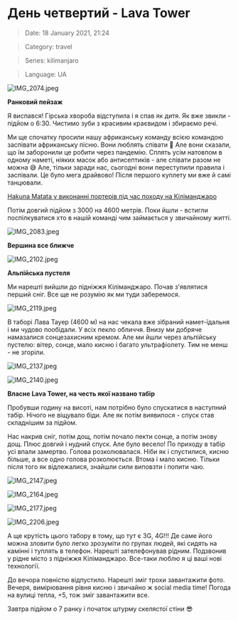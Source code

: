 # День четвертий - **Lava Tower**

> Date: 18 January 2021, 21:24

> Category: travel

> Series: kilimanjaro

> Language: UA

![IMG_2074.jpeg](https://res.craft.do/user/full/b5a256f3-51ff-c8e5-10fe-9343b6a0451d/doc/F4CC4F0B-97DA-4752-BE3C-BCD8ECCC932E/401CC61C-4120-4B41-9FDB-D119035CCD73_2/IMG_2074.jpeg)

**Ранковий пейзаж**

Я виспався! Гірська хвороба відступила і я спав як дитя. Як вже звикли - підйом о 6:30. Чистимо зуби з красивим краєвидом і збираємо речі.

Ми ще спочатку просили нашу африканську команду всією командою заспівати африканську пісню. Вони люблять співати 🙂 Але вони сказали, що їм заборонили це робити через пандемію. Сплять усім натовпом в одному наметі, ніяких масок або антисептиків - але співати разом не можна 😅 Але, тільки заради нас, сьогодні вони переступили правила і заспівали. Це було мега драйвово! Після першого куплету ми вже й самі танцювали.

[Hakuna Matata у виконанні портерів під час походу на Кіліманджаро](https://youtu.be/QFXao6RL1co)

Потім довгий підйом з 3000 на 4600 метрів. Поки йшли - встигли поспілкуватися хто в нашій команді чим займається у звичайному житті.

![IMG_2083.jpeg](https://res.craft.do/user/full/b5a256f3-51ff-c8e5-10fe-9343b6a0451d/doc/F4CC4F0B-97DA-4752-BE3C-BCD8ECCC932E/73E1A28C-459E-49D2-8D6F-EAF10F91E539_2/IMG_2083.jpeg)

**Вершина все ближче**

![IMG_2102.jpeg](https://res.craft.do/user/full/b5a256f3-51ff-c8e5-10fe-9343b6a0451d/doc/F4CC4F0B-97DA-4752-BE3C-BCD8ECCC932E/949A43FB-6494-49E1-8BC8-6FD87DFA6D87_2/IMG_2102.jpeg)

**Альпійська пустеля**

Ми нарешті вийшли до підніжжя Кіліманджаро. Почав з'являтися перший сніг. Все ще не розумію як ми туди заберемося.

![IMG_2119.jpeg](https://res.craft.do/user/full/b5a256f3-51ff-c8e5-10fe-9343b6a0451d/doc/F4CC4F0B-97DA-4752-BE3C-BCD8ECCC932E/D1D22367-BACE-470C-866F-E44E2DDDD798_2/IMG_2119.jpeg)

В таборі Лава Тауер (4600 м) на нас чекала вже зібраний намет-їдальня і ми чудово пообідали. У всіх пекло обличчя. Внизу ми добряче намазалися сонцезахисним кремом. Але ми йшли через альпійську пустелю: вітер, сонце, мало кисню і багато ультрафіолету. Тим не менш - не згоріли.

![IMG_2137.jpeg](https://res.craft.do/user/full/b5a256f3-51ff-c8e5-10fe-9343b6a0451d/doc/F4CC4F0B-97DA-4752-BE3C-BCD8ECCC932E/FFEF0462-13EB-4D62-A331-03DAE6C7A6B7_2/IMG_2137.jpeg)

![IMG_2140.jpeg](https://res.craft.do/user/full/b5a256f3-51ff-c8e5-10fe-9343b6a0451d/doc/F4CC4F0B-97DA-4752-BE3C-BCD8ECCC932E/2F42AF61-4DE6-4415-9ED5-D24C21314FAE_2/IMG_2140.jpeg)

**Власне Lava Tower, на честь якої названо табір**

Пробувши годину на висоті, нам потрібно було спускатися в наступний табір. Нічого не віщувало біди. Але як потім виявилося - спуск став складнішим за підйом.

Нас накрив сніг, потім дощ, потім почало пекти сонце, а потім знову дощ. Плюс довгий і нудний спуск. Але було весело! По приходу в табір усі впали замертво. Голова розколювалася. Ніби як і спустилися, кисню більше, а все одно голова розколюється. Втома і мало кисню. Тільки після того як відлежалися, знайшли сили виповзти і попити чаю.

![IMG_2147.jpeg](https://res.craft.do/user/full/b5a256f3-51ff-c8e5-10fe-9343b6a0451d/doc/F4CC4F0B-97DA-4752-BE3C-BCD8ECCC932E/EC30DAFB-29D1-4EE5-AC48-50CBACF13305_2/IMG_2147.jpeg)

![IMG_2164.jpeg](https://res.craft.do/user/full/b5a256f3-51ff-c8e5-10fe-9343b6a0451d/doc/F4CC4F0B-97DA-4752-BE3C-BCD8ECCC932E/4E118747-764F-4CA8-9F8B-467EE2002B92_2/IMG_2164.jpeg)

![IMG_2177.jpeg](https://res.craft.do/user/full/b5a256f3-51ff-c8e5-10fe-9343b6a0451d/doc/F4CC4F0B-97DA-4752-BE3C-BCD8ECCC932E/77CF8A9C-D345-43B7-8752-F2A3D1EB8DC4_2/IMG_2177.jpeg)

![IMG_2206.jpeg](https://res.craft.do/user/full/b5a256f3-51ff-c8e5-10fe-9343b6a0451d/doc/F4CC4F0B-97DA-4752-BE3C-BCD8ECCC932E/97E33A08-6CB1-4BC8-BDAD-FC074BDBBBF1_2/IMG_2206.jpeg)

А ще крутість цього табору в тому, що тут є 3G, 4G!!! Де саме його можна зловити було легко зрозуміти по групах людей, які сидять на камінні і туплять в телефон. Нарешті зателефонував рідним. Подзвонив у рідне місто з підніжжя Кіліманджаро. Все-таки люблю я ці ваші нові технології.

До вечора повністю відпустило. Нарешті зміг трохи завантажити фото. Вечеря, вимірювання рівня кисню і звичайно ж social media time! Погода на вулиці тепла, +5, тож зміг завантажити все.

Завтра підйом о 7 ранку і початок штурму скелястої стіни 😎

